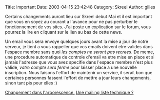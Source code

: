 Title: Important
Date: 2003-04-15 23:42:48
Category: Skreel
Author: gilles

Certains changements auront lieu sur Skreel debut Mai et il est important que vous en soyez au courant a l'avance pour ne pas perturber le fonctionnement de vos sites. J'ai poste un explication sur le forum, vous pourrez la lire en cliquant sur le lien au bas de cette news.

Un email vous sera envoye quelques jours avant la mise a jour de notre serveur, je tient a vous rappeller que vos emails doivent etre valides dans l'espace membre sans quoi *les comptes ne seront pas recrees*. De meme, une procedure automatique de controle d'email va etre mise en place et si jamais l'adresse que vous avez specifie dans l'espace membre n'est plus valide, *votre compte sera ferme* pour laisser place a une nouvelle inscription. Nous faisons l'effort de maintenir un service, il serait bon que certaines personnes fassent l'effort de mettre a jour leurs changements, sinon tant pis pour elles  :)

[Changement dans l'arborescence.](http://forum.skreel.org/actions/read.php?topic=3&id=675&sort=0)
[Une mailing liste technique ?](http://forum.skreel.org/actions/read.php?topic=4&id=676&sort=0)
